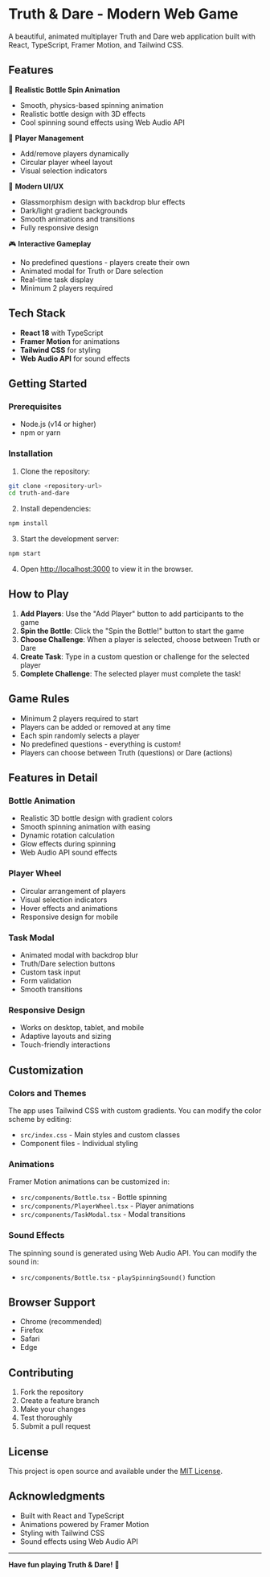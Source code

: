 # Truth & Dare - Modern Web Game

A beautiful, animated multiplayer Truth and Dare web application built with React, TypeScript, Framer Motion, and Tailwind CSS.

## Features

🎯 **Realistic Bottle Spin Animation**
- Smooth, physics-based spinning animation
- Realistic bottle design with 3D effects
- Cool spinning sound effects using Web Audio API

👥 **Player Management**
- Add/remove players dynamically
- Circular player wheel layout
- Visual selection indicators

🎨 **Modern UI/UX**
- Glassmorphism design with backdrop blur effects
- Dark/light gradient backgrounds
- Smooth animations and transitions
- Fully responsive design

🎮 **Interactive Gameplay**
- No predefined questions - players create their own
- Animated modal for Truth or Dare selection
- Real-time task display
- Minimum 2 players required

## Tech Stack

- **React 18** with TypeScript
- **Framer Motion** for animations
- **Tailwind CSS** for styling
- **Web Audio API** for sound effects

## Getting Started

### Prerequisites

- Node.js (v14 or higher)
- npm or yarn

### Installation

1. Clone the repository:
```bash
git clone <repository-url>
cd truth-and-dare
```

2. Install dependencies:
```bash
npm install
```

3. Start the development server:
```bash
npm start
```

4. Open [http://localhost:3000](http://localhost:3000) to view it in the browser.

## How to Play

1. **Add Players**: Use the "Add Player" button to add participants to the game
2. **Spin the Bottle**: Click the "Spin the Bottle!" button to start the game
3. **Choose Challenge**: When a player is selected, choose between Truth or Dare
4. **Create Task**: Type in a custom question or challenge for the selected player
5. **Complete Challenge**: The selected player must complete the task!

## Game Rules

- Minimum 2 players required to start
- Players can be added or removed at any time
- Each spin randomly selects a player
- No predefined questions - everything is custom!
- Players can choose between Truth (questions) or Dare (actions)

## Features in Detail

### Bottle Animation
- Realistic 3D bottle design with gradient colors
- Smooth spinning animation with easing
- Dynamic rotation calculation
- Glow effects during spinning
- Web Audio API sound effects

### Player Wheel
- Circular arrangement of players
- Visual selection indicators
- Hover effects and animations
- Responsive design for mobile

### Task Modal
- Animated modal with backdrop blur
- Truth/Dare selection buttons
- Custom task input
- Form validation
- Smooth transitions

### Responsive Design
- Works on desktop, tablet, and mobile
- Adaptive layouts and sizing
- Touch-friendly interactions

## Customization

### Colors and Themes
The app uses Tailwind CSS with custom gradients. You can modify the color scheme by editing:
- `src/index.css` - Main styles and custom classes
- Component files - Individual styling

### Animations
Framer Motion animations can be customized in:
- `src/components/Bottle.tsx` - Bottle spinning
- `src/components/PlayerWheel.tsx` - Player animations
- `src/components/TaskModal.tsx` - Modal transitions

### Sound Effects
The spinning sound is generated using Web Audio API. You can modify the sound in:
- `src/components/Bottle.tsx` - `playSpinningSound()` function

## Browser Support

- Chrome (recommended)
- Firefox
- Safari
- Edge

## Contributing

1. Fork the repository
2. Create a feature branch
3. Make your changes
4. Test thoroughly
5. Submit a pull request

## License

This project is open source and available under the [MIT License](LICENSE).

## Acknowledgments

- Built with React and TypeScript
- Animations powered by Framer Motion
- Styling with Tailwind CSS
- Sound effects using Web Audio API

---

**Have fun playing Truth & Dare!** 🎉
